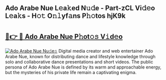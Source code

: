 ## Ado Arabe Nue L𝚎a𝚔ed N𝚞𝚍e - Part-zCL Vi𝚍𝚎o L𝚎a𝚔s - H𝚘𝚝 O𝚗𝚕yf𝚊ns P𝚑𝚘tos hjK9k

# <h2><a href="http://kfc9rk9.oniu.top/?m=Ado+Arabe+Nue">🔗👉 🔴 Ado Arabe Nue P𝚑ot𝚘𝚜 V𝚒d𝚎o</a></h2>

[![Ado Arabe Nue Nu𝚍e𝚜](https://i.imgur.com/0qMVB7G.gif)](http://kfc9rk9.oniu.top/?m=Ado+Arabe+Nue)
Digital media creator and web entertainer Ado Arabe Nue, known for distributing dance and lifestyle knowledge through solo and collaborative dance presentations and short videos. The public persona of Ado Arabe Nue is defined by its warm and approachable energy, but the mysteries of his private life remain a captivating enigma.  
